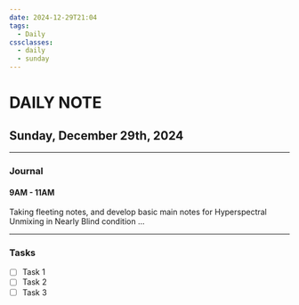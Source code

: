 ```yaml
---
date: 2024-12-29T21:04
tags:
  - Daily
cssclasses:
  - daily
  - sunday
---
```

# DAILY NOTE
## Sunday, December 29th, 2024
***
### Journal
#### 9AM - 11AM
Taking fleeting notes, and develop basic main notes for Hyperspectral Unmixing in Nearly Blind condition
...
***
### Tasks
- [ ] Task 1
- [ ] Task 2
- [ ] Task 3